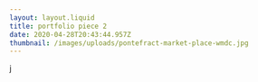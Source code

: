 ```yaml
---
layout: layout.liquid
title: portfolio piece 2
date: 2020-04-28T20:43:44.957Z
thumbnail: /images/uploads/pontefract-market-place-wmdc.jpg
---
```

j